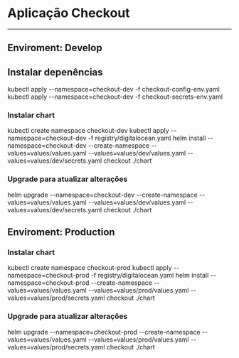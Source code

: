# Aplicação Checkout
---------------

## Enviroment: Develop

## Instalar depenências
  kubectl apply --namespace=checkout-dev -f checkout-config-env.yaml
  kubectl apply --namespace=checkout-dev -f checkout-secrets-env.yaml

### Instalar chart
  kubectl create namespace checkout-dev
  kubectl apply --namespace=checkout-dev -f registry/digitalocean.yaml
  helm install --namespace=checkout-dev --create-namespace --values=values/values.yaml --values=values/dev/values.yaml --values=values/dev/secrets.yaml checkout ./chart

### Upgrade para atualizar alterações
  helm upgrade --namespace=checkout-dev --create-namespace --values=values/values.yaml --values=values/dev/values.yaml --values=values/dev/secrets.yaml checkout ./chart

## Enviroment: Production

### Instalar chart
  kubectl create namespace checkout-prod
  kubectl apply --namespace=checkout-prod -f registry/digitalocean.yaml
  helm install --namespace=checkout-prod --create-namespace --values=values/values.yaml --values=values/prod/values.yaml --values=values/prod/secrets.yaml checkout ./chart

### Upgrade para atualizar alterações
  helm upgrade --namespace=checkout-prod --create-namespace --values=values/values.yaml --values=values/prod/values.yaml --values=values/prod/secrets.yaml checkout ./chart